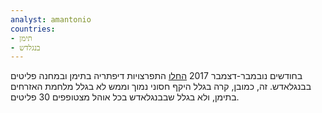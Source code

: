 ```yaml
---
analyst: amantonio
countries:
- תימן
- בנגלדש
---
```


בחודשים נובמבר-דצמבר 2017 [החלו](https://www.npr.org/sections/goatsandsoda/2017/12/08/569462246/diphtheria-why-is-it-back-and-what-exactly-is-it) התפרצויות דיפתריה בתימן ובמחנה פליטים בבנגלאדש. זה, כמובן, קרה בגלל היקף חסוני נמוך וממש לא בגלל מלחמת האזרחים בתימן, ולא בגלל שבבנגלאדש בכל אוהל מצטופפים 30 פליטים.
